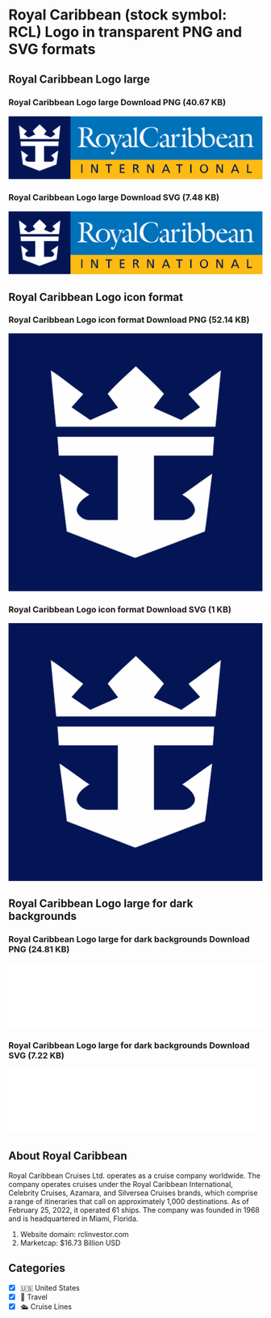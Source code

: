 # Royal Caribbean (stock symbol: RCL) Logo in transparent PNG and SVG formats

## Royal Caribbean Logo large

### Royal Caribbean Logo large Download PNG (40.67 KB)

![Royal Caribbean Logo large Download PNG (40.67 KB)](/img/orig/RCL_BIG-afc83cfb.png)

### Royal Caribbean Logo large Download SVG (7.48 KB)

![Royal Caribbean Logo large Download SVG (7.48 KB)](/img/orig/RCL_BIG-db538c77.svg)

## Royal Caribbean Logo icon format

### Royal Caribbean Logo icon format Download PNG (52.14 KB)

![Royal Caribbean Logo icon format Download PNG (52.14 KB)](/img/orig/RCL-8028a7c6.png)

### Royal Caribbean Logo icon format Download SVG (1 KB)

![Royal Caribbean Logo icon format Download SVG (1 KB)](/img/orig/RCL-b624cebe.svg)

## Royal Caribbean Logo large for dark backgrounds

### Royal Caribbean Logo large for dark backgrounds Download PNG (24.81 KB)

![Royal Caribbean Logo large for dark backgrounds Download PNG (24.81 KB)](/img/orig/RCL_BIG.D-ef1d4d89.png)

### Royal Caribbean Logo large for dark backgrounds Download SVG (7.22 KB)

![Royal Caribbean Logo large for dark backgrounds Download SVG (7.22 KB)](/img/orig/RCL_BIG.D-4434cf33.svg)

## About Royal Caribbean

Royal Caribbean Cruises Ltd. operates as a cruise company worldwide. The company operates cruises under the Royal Caribbean International, Celebrity Cruises, Azamara, and Silversea Cruises brands, which comprise a range of itineraries that call on approximately 1,000 destinations. As of February 25, 2022, it operated 61 ships. The company was founded in 1968 and is headquartered in Miami, Florida.

1. Website domain: rclinvestor.com
2. Marketcap: $16.73 Billion USD


## Categories
- [x] 🇺🇸 United States
- [x] 🌴 Travel
- [x] 🛳 Cruise Lines
